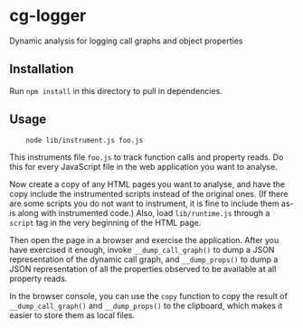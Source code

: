 cg-logger
=========

Dynamic analysis for logging call graphs and object properties

Installation
------------

Run `npm install` in this directory to pull in dependencies.


Usage
-----

        node lib/instrument.js foo.js

This instruments file `foo.js` to track function calls and property reads. Do this for every JavaScript file in the web application you want to analyse.

Now create a copy of any HTML pages you want to analyse, and have the copy include the instrumented scripts instead of the original ones. (If there are some scripts you do not want to instrument, it is fine to include them as-is along with instrumented code.) Also, load `lib/runtime.js` through a `script` tag in the very beginning of the HTML page.

Then open the page in a browser and exercise the application. After you have exercised it enough, invoke `__dump_call_graph()` to dump a JSON representation of the dynamic call graph, and `__dump_props()` to dump a JSON representation of all the properties observed to be available at all property reads.

In the browser console, you can use the `copy` function to copy the result of `__dump_call_graph()` and `__dump_props()` to the clipboard, which makes it easier to store them as local files.
